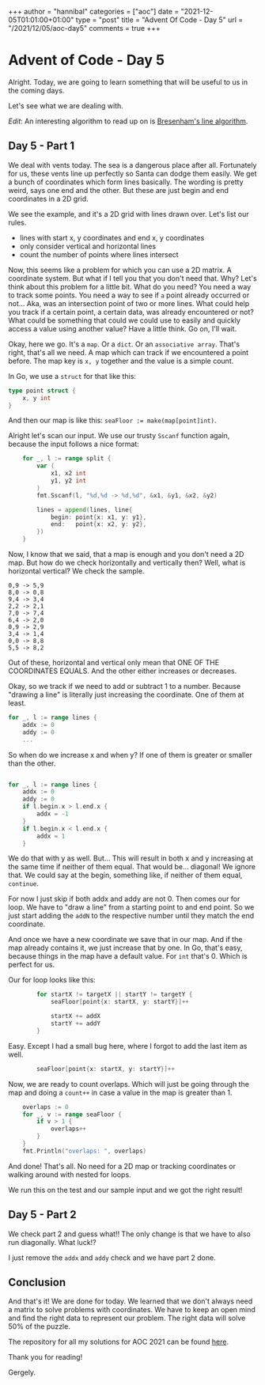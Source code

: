 +++
author = "hannibal"
categories = ["aoc"]
date = "2021-12-05T01:01:00+01:00"
type = "post"
title = "Advent Of Code - Day 5"
url = "/2021/12/05/aoc-day5"
comments = true
+++

# Advent of Code - Day 5

Alright. Today, we are going to learn something that will be useful to us in the coming days.

Let's see what we are dealing with.

*Edit*: An interesting algorithm to read up on is [Bresenham's line algorithm](https://en.wikipedia.org/wiki/Bresenham%27s_line_algorithm).

## Day 5 - Part 1

We deal with vents today. The sea is a dangerous place after all. Fortunately for us, these vents line up perfectly so
Santa can dodge them easily. We get a bunch of coordinates which form lines basically. The wording is pretty weird, says one
end and the other. But these are just begin and end coordinates in a 2D grid.

We see the example, and it's a 2D grid with lines drawn over. Let's list our rules.

- lines with start x, y coordinates and end x, y coordinates
- only consider vertical and horizontal lines
- count the number of points where lines intersect

Now, this seems like a problem for which you can use a 2D matrix. A coordinate system. But what if I tell you that you
don't need that. Why? Let's think about this problem for a little bit. What do you need? You need a way to track some
points. You need a way to see if `a` point already occurred or not... Aka, was an intersection point of two or more lines.
What could help you track if a certain point, a certain data, was already encountered or not? What could be something
that could we could use to easily and quickly access a value using another value? Have a little think. Go on, I'll wait.

Okay, here we go. It's a `map`. Or a `dict`. Or an `associative array`. That's right, that's all we need. A map which
can track if we encountered a point before. The map key is `x, y` together and the value is a simple count.

In Go, we use a `struct` for that like this:

```go
type point struct {
    x, y int
}
```

And then our map is like this: `seaFloor := make(map[point]int)`.

Alright let's scan our input. We use our trusty `Sscanf` function again, because the input follows a nice format:

```go
	for _, l := range split {
		var (
			x1, x2 int
			y1, y2 int
		)
		fmt.Sscanf(l, "%d,%d -> %d,%d", &x1, &y1, &x2, &y2)

		lines = append(lines, line{
			begin: point{x: x1, y: y1},
			end:   point{x: x2, y: y2},
		})
	}
```

Now, I know that we said, that a map is enough and you don't need a 2D map. But how do we check horizontally and
vertically then? Well, what is horizontal vertical? We check the sample.

```
0,9 -> 5,9
8,0 -> 0,8
9,4 -> 3,4
2,2 -> 2,1
7,0 -> 7,4
6,4 -> 2,0
0,9 -> 2,9
3,4 -> 1,4
0,0 -> 8,8
5,5 -> 8,2
```

Out of these, horizontal and vertical only mean that ONE OF THE COORDINATES EQUALS. And the other either increases or
decreases.

Okay, so we track if we need to add or subtract 1 to a number. Because "drawing a line" is literally just increasing
the coordinate. One of them at least.

```go
for _, l := range lines {
    addx := 0
    addy := 0
    ...
```

So when do we increase x and when y? If one of them is greater or smaller than the other.

```go

for _, l := range lines {
    addx := 0
    addy := 0
    if l.begin.x > l.end.x {
        addx = -1
    }
    if l.begin.x < l.end.x {
        addx = 1
    }
```

We do that with y as well. But... This will result in both x and y increasing at the same time if neither of them equal.
That would be... diagonal! We ignore that. We could say at the begin, something like, if neither of them equal, `continue`.

For now I just skip if both addx and addy are not 0. Then comes our for loop. We have to "draw a line" from a starting
point to and end point. So we just start adding the `addN` to the respective number until they match the end coordinate.

And once we have a new coordinate we save that in our map. And if the map already contains it, we just increase that by
one. In Go, that's easy, because things in the map have a default value. For `int` that's 0. Which is perfect for us.

Our for loop looks like this:

```go
		for startX != targetX || startY != targetY {
			seaFloor[point{x: startX, y: startY}]++

			startX += addX
			startY += addY
		}
```

Easy. Except I had a small bug here, where I forgot to add the last item as well.

```go
		seaFloor[point{x: startX, y: startY}]++
```

Now, we are ready to count overlaps. Which will just be going through the map and doing a `count++` in case a value in
the map is greater than 1.

```go
	overlaps := 0
	for _, v := range seaFloor {
		if v > 1 {
			overlaps++
		}
	}
	fmt.Println("overlaps: ", overlaps)
```

And done! That's all. No need for a 2D map or tracking coordinates or walking around with nested for loops.

We run this on the test and our sample input and we got the right result!

## Day 5 - Part 2

We check part 2 and guess what!! The only change is that we have to also run diagonally. What luck!?

I just remove the `addx` and `addy` check and we have part 2 done.

## Conclusion

And that's it! We are done for today. We learned that we don't always need a matrix to solve problems with coordinates.
We have to keep an open mind and find the right data to represent our problem. The right data will solve 50% of the puzzle.

The repository for all my solutions for AOC 2021 can be found [here](https://github.com/Skarlso/aoc2021).

Thank you for reading!

Gergely.
